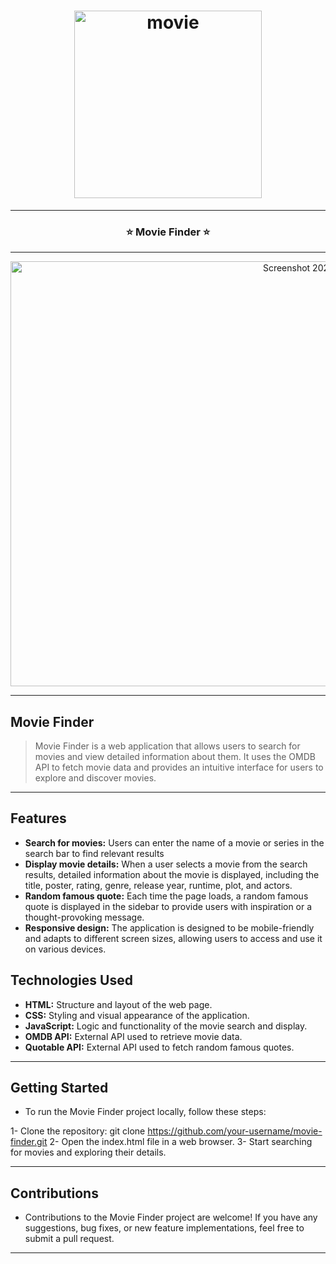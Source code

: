 <h1 align="center">
	<img
		width="300"
		alt="movie"
		src="https://live.staticflickr.com/65535/53047570972_953a5fe371_m.jpg">
</h1>

---


<h3 align="center">
	<strong>
	 ⭐ Movie Finder ⭐
	</strong>
</h3>

---


<p align="center">
	<img src="https://live.staticflickr.com/65535/53048349974_e119d7ded3_b.jpg" width="1024" height="680" alt="Screenshot 2023-07-15 at 21.47.28"/></a>
</p>	

---


## Movie Finder
>Movie Finder is a web application that allows users to search for movies and view detailed information about them. It uses the OMDB API to fetch movie data and provides an intuitive interface for users to explore and discover movies.

---

## Features

- **Search for movies:** Users can enter the name of a movie or series in the search bar to find relevant results
- **Display movie details:** When a user selects a movie from the search results, detailed information about the movie is displayed, including the title, poster, rating, genre, release year, runtime, plot, and actors.
- **Random famous quote:** Each time the page loads, a random famous quote is displayed in the sidebar to provide users with inspiration or a thought-provoking message.
- **Responsive design:** The application is designed to be mobile-friendly and adapts to different screen sizes, allowing users to access and use it on various devices.

  
## Technologies Used

- **HTML:** Structure and layout of the web page.
- **CSS:** Styling and visual appearance of the application.
- **JavaScript:** Logic and functionality of the movie search and display.
- **OMDB API:** External API used to retrieve movie data.
- **Quotable API:** External API used to fetch random famous quotes.

---

## Getting Started
- To run the Movie Finder project locally, follow these steps:

1- Clone the repository: git clone https://github.com/your-username/movie-finder.git
2- Open the index.html file in a web browser.
3- Start searching for movies and exploring their details.

---

## Contributions
- Contributions to the Movie Finder project are welcome! If you have any suggestions, bug fixes, or new feature implementations, feel free to submit a pull request.

---
